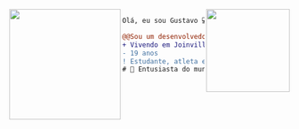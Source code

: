 <img align="right" height="150" src="https://media.giphy.com/media/vvcvtGPa4hSiN4TgeY/giphy.gif"/>
<img align="left" height="200" src="https://media.giphy.com/media/ao9DUiTKH60XS/giphy.gif"/>

```diff
Olá, eu sou Gustavo 💻.

@@Sou um desenvolvedor de software na ProJuris@@
+ Vivendo em Joinville, Brasil 🇧🇷.
- 19 anos
! Estudante, atleta e mais muita coisa
# 📖 Entusiasta do mundo web, grande fã do cbjr
```
